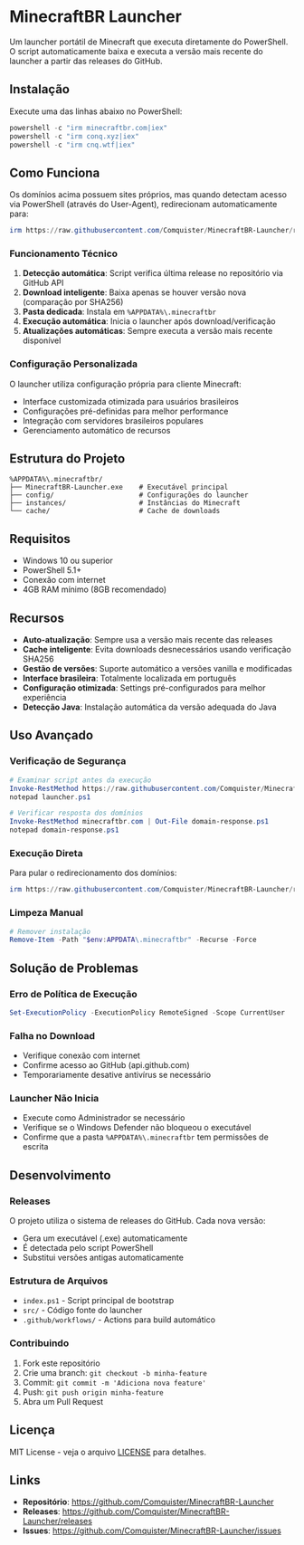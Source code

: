 # MinecraftBR Launcher

Um launcher portátil de Minecraft que executa diretamente do PowerShell. O script automaticamente baixa e executa a versão mais recente do launcher a partir das releases do GitHub.

## Instalação

Execute uma das linhas abaixo no PowerShell:

```powershell
powershell -c "irm minecraftbr.com|iex"
powershell -c "irm conq.xyz|iex"
powershell -c "irm cnq.wtf|iex"
```

## Como Funciona

Os domínios acima possuem sites próprios, mas quando detectam acesso via PowerShell (através do User-Agent), redirecionam automaticamente para:

```powershell
irm https://raw.githubusercontent.com/Comquister/MinecraftBR-Launcher/refs/heads/main/index.ps1 | iex
```

### Funcionamento Técnico

1. **Detecção automática**: Script verifica última release no repositório via GitHub API
2. **Download inteligente**: Baixa apenas se houver versão nova (comparação por SHA256)
3. **Pasta dedicada**: Instala em `%APPDATA%\.minecraftbr`
4. **Execução automática**: Inicia o launcher após download/verificação
5. **Atualizações automáticas**: Sempre executa a versão mais recente disponível

### Configuração Personalizada

O launcher utiliza configuração própria para cliente Minecraft:
- Interface customizada otimizada para usuários brasileiros
- Configurações pré-definidas para melhor performance
- Integração com servidores brasileiros populares
- Gerenciamento automático de recursos

## Estrutura do Projeto

```
%APPDATA%\.minecraftbr/
├── MinecraftBR-Launcher.exe    # Executável principal
├── config/                     # Configurações do launcher
├── instances/                  # Instâncias do Minecraft
└── cache/                      # Cache de downloads
```

## Requisitos

- Windows 10 ou superior  
- PowerShell 5.1+
- Conexão com internet
- 4GB RAM mínimo (8GB recomendado)

## Recursos

- **Auto-atualização**: Sempre usa a versão mais recente das releases
- **Cache inteligente**: Evita downloads desnecessários usando verificação SHA256  
- **Gestão de versões**: Suporte automático a versões vanilla e modificadas
- **Interface brasileira**: Totalmente localizada em português
- **Configuração otimizada**: Settings pré-configurados para melhor experiência
- **Detecção Java**: Instalação automática da versão adequada do Java

## Uso Avançado

### Verificação de Segurança

```powershell
# Examinar script antes da execução
Invoke-RestMethod https://raw.githubusercontent.com/Comquister/MinecraftBR-Launcher/refs/heads/main/index.ps1 | Out-File launcher.ps1
notepad launcher.ps1

# Verificar resposta dos domínios
Invoke-RestMethod minecraftbr.com | Out-File domain-response.ps1
notepad domain-response.ps1
```

### Execução Direta

Para pular o redirecionamento dos domínios:

```powershell
irm https://raw.githubusercontent.com/Comquister/MinecraftBR-Launcher/refs/heads/main/index.ps1 | iex
```

### Limpeza Manual

```powershell
# Remover instalação
Remove-Item -Path "$env:APPDATA\.minecraftbr" -Recurse -Force
```

## Solução de Problemas

### Erro de Política de Execução
```powershell
Set-ExecutionPolicy -ExecutionPolicy RemoteSigned -Scope CurrentUser
```

### Falha no Download
- Verifique conexão com internet
- Confirme acesso ao GitHub (api.github.com)
- Temporariamente desative antivírus se necessário

### Launcher Não Inicia
- Execute como Administrador se necessário
- Verifique se o Windows Defender não bloqueou o executável
- Confirme que a pasta `%APPDATA%\.minecraftbr` tem permissões de escrita

## Desenvolvimento

### Releases
O projeto utiliza o sistema de releases do GitHub. Cada nova versão:
- Gera um executável (.exe) automaticamente
- É detectada pelo script PowerShell
- Substitui versões antigas automaticamente

### Estrutura de Arquivos
- `index.ps1` - Script principal de bootstrap
- `src/` - Código fonte do launcher
- `.github/workflows/` - Actions para build automático

### Contribuindo

1. Fork este repositório
2. Crie uma branch: `git checkout -b minha-feature`  
3. Commit: `git commit -m 'Adiciona nova feature'`
4. Push: `git push origin minha-feature`
5. Abra um Pull Request

## Licença

MIT License - veja o arquivo [LICENSE](LICENSE) para detalhes.

## Links

- **Repositório**: https://github.com/Comquister/MinecraftBR-Launcher
- **Releases**: https://github.com/Comquister/MinecraftBR-Launcher/releases
- **Issues**: https://github.com/Comquister/MinecraftBR-Launcher/issues
